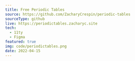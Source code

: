 ```yaml
---
title: Free Periodic Tables
source: https://github.com/ZacharyCrespin/periodic-tables
sourceType: github
live: https://periodictables.zacharyc.site
tech:
  - 11ty
  - Figma
featured: true
img: code/periodictables.png
date: 2022-04-15
---
```

